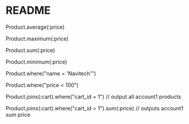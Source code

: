 # README

 Product.average(:price)
 
 Product.maximum(:price)

 Product.sum(:price)

 Product.minimum(:price)
 
 Product.where("name = 'Navitech'")
 
 Product.where("price < 100")
 
 Product.joins(:cart).where("cart_id = 1") // output all account1 products 

 Product.joins(:cart).where("cart_id = 1").sum(:price) // outputs account1 sum price

 
 
